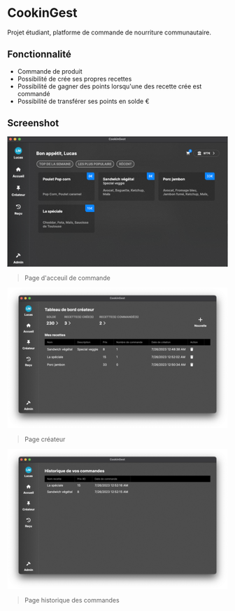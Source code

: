 # CookinGest

Projet étudiant, platforme de commande de nourriture communautaire.

## Fonctionnalité

- Commande de produit
- Possibilité de crée ses propres recettes
- Possibilité de gagner des points lorsqu'une des recette crée est commandé
- Possibilité de transférer ses points en solde €


## Screenshot

![Screenshot](/Documentation/Screenshots/1.png)
> Page d'acceuil de commande

![Screenshot](/Documentation/Screenshots/2.png)
> Page créateur

![Screenshot](/Documentation/Screenshots/3.png)
> Page historique des commandes